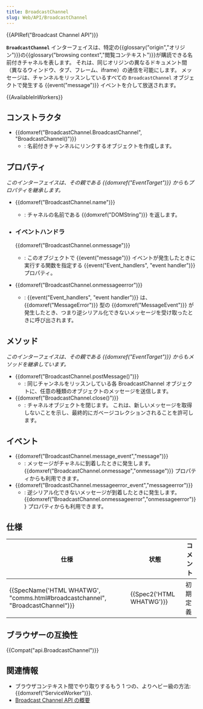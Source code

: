 ```yaml
---
title: BroadcastChannel
slug: Web/API/BroadcastChannel
---
```

{{APIRef("Broadcast Channel API")}}

**`BroadcastChannel`** インターフェイスは、特定の{{glossary("origin","オリジン")}}の{{glossary("browsing context","閲覧コンテキスト")}}が購読できる名前付きチャネルを表します。 それは、同じオリジンの異なるドキュメント間（異なるウィンドウ、タブ、フレーム、iframe）の通信を可能にします。 メッセージは、チャンネルをリッスンしているすべての `BroadcastChannel` オブジェクトで発生する {{event("message")}} イベントを介して放送されます。

{{AvailableInWorkers}}

## コンストラクタ

- {{domxref("BroadcastChannel.BroadcastChannel", "BroadcastChannel()")}}
  - : 名前付きチャンネルにリンクするオブジェクトを作成します。

## プロパティ

_このインターフェイスは、その親である {{domxref("EventTarget")}} からもプロパティを継承します。_

- {{domxref("BroadcastChannel.name")}}
  - : チャネルの名前である {{domxref("DOMString")}} を返します。
- ### イベントハンドラ

  {{domxref("BroadcastChannel.onmessage")}}

  - : このオブジェクトで {{event("message")}} イベントが発生したときに実行する関数を指定する {{event("Event_handlers", "event handler")}} プロパティ。

- {{domxref("BroadcastChannel.onmessageerror")}}
  - : {{event("Event_handlers", "event handler")}} は、{{domxref("MessageError")}} 型の {{domxref("MessageEvent")}} が発生したとき、つまり逆シリアル化できないメッセージを受け取ったときに呼び出されます。

## メソッド

_このインターフェイスは、その親である {{domxref("EventTarget")}} からもメソッドを継承しています。_

- {{domxref("BroadcastChannel.postMessage()")}}
  - : 同じチャンネルをリッスンしている各 BroadcastChannel オブジェクトに、任意の種類のオブジェクトのメッセージを送信します。
- {{domxref("BroadcastChannel.close()")}}
  - : チャネルオブジェクトを閉じます。 これは、新しいメッセージを取得しないことを示し、最終的にガベージコレクションされることを許可します。

## イベント

- {{domxref("BroadcastChannel.message_event","message")}}
  - : メッセージがチャネルに到着したときに発生します。
    {{domxref("BroadcastChannel.onmessage","onmessage")}} プロパティからも利用できます。
- {{domxref("BroadcastChannel.messageerror_event","messageerror")}}
  - : 逆シリアル化できないメッセージが到着したときに発生します。
    {{domxref("BroadcastChannel.onmessageerror","onmessageerror")}} プロパティからも利用できます。

## 仕様

| 仕様                                                                                                     | 状態                             | コメント |
| -------------------------------------------------------------------------------------------------------- | -------------------------------- | -------- |
| {{SpecName('HTML WHATWG', "comms.html#broadcastchannel", "BroadcastChannel")}} | {{Spec2('HTML WHATWG')}} | 初期定義 |

## ブラウザーの互換性

{{Compat("api.BroadcastChannel")}}

## 関連情報

- ブラウザコンテキスト間でやり取りするもう 1 つの、よりヘビー級の方法: {{domxref("ServiceWorker")}}.
- [Broadcast Channel API の概要](/ja/docs/Web/API/Broadcast_Channel_API)
